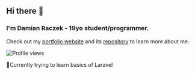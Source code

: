## Hi there 👋

### I'm Damian Raczek - 19yo student/programmer.
Check out my [portfolio website](https://draczek.github.io/)  and its [repository](https://github.com/DRaczek/draczek.github.io) to learn more about me.

![Profile views](https://komarev.com/ghpvc/?username=draczek)

🎯Currently trying to learn basics of Laravel
